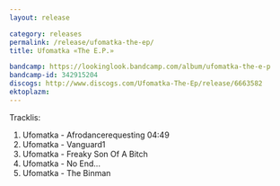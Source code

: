 ```yaml
---
layout: release

category: releases
permalink: /release/ufomatka-the-ep/
title: Ufomatka «The E.P.»

bandcamp: https://lookinglook.bandcamp.com/album/ufomatka-the-e-p
bandcamp-id: 342915204
discogs: http://www.discogs.com/Ufomatka-The-Ep/release/6663582
ektoplazm: 
---
```


Tracklis:

01. Ufomatka - Afrodancerequesting 04:49
02. Ufomatka - Vanguard1
03. Ufomatka - Freaky Son Of A Bitch
04. Ufomatka - No End...
05. Ufomatka - The Binman




